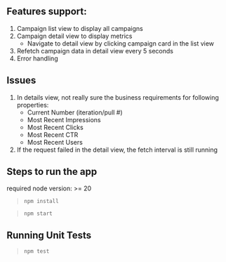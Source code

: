 ## Features support:
1. Campaign list view to display all campaigns
2. Campaign detail view to display metrics
    * Navigate to detail view by clicking campaign card in the list view
3. Refetch campaign data in detail view every 5 seconds
4. Error handling

## Issues
1. In details view, not really sure the business requirements for following properties:
      * Current Number (iteration/pull #)
      * Most Recent Impressions
      * Most Recent Clicks
      * Most Recent CTR
      * Most Recent Users
2. If the request failed in the detail view, the fetch interval is still running

## Steps to run the app
required node version: >= 20
> `npm install`

> `npm start`

## Running Unit Tests
> `npm test`
